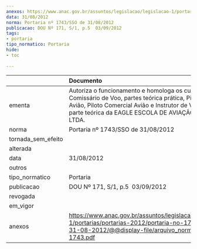 ```yaml
---
anexos: https://www.anac.gov.br/assuntos/legislacao/legislacao-1/portarias/portarias-2012/portaria-no-1743-sso-de-31-08-2012/@@display-file/arquivo_norma/PA2012-1743.pdf
data: 31/08/2012
norma: Portaria nº 1743/SSO de 31/08/2012
publicacao: DOU Nº 171, S/1, p.5  03/09/2012
tags:
- portaria
tipo_normatico: Portaria
hide: 
- toc 
 
---
```


|                    | Documento                                                                                                                                                                                                                |
|:-------------------|:-------------------------------------------------------------------------------------------------------------------------------------------------------------------------------------------------------------------------|
| ementa             | Autoriza o funcionamento e homologa os cursos de Comissário de Voo, partes teórica prática, Piloto Privado Avião, Piloto Comercial Avião e Instrutor de Voo (INVA), parte teórica da EAGLE ESCOLA DE AVIAÇÃO CIVIL LTDA. |
| norma              | Portaria nº 1743/SSO de 31/08/2012                                                                                                                                                                                       |
| tornada_sem_efeito |                                                                                                                                                                                                                          |
| alterada           |                                                                                                                                                                                                                          |
| data               | 31/08/2012                                                                                                                                                                                                               |
| outros             |                                                                                                                                                                                                                          |
| tipo_normatico     | Portaria                                                                                                                                                                                                                 |
| publicacao         | DOU Nº 171, S/1, p.5  03/09/2012                                                                                                                                                                                         |
| revogada           |                                                                                                                                                                                                                          |
| em_vigor           |                                                                                                                                                                                                                          |
| anexos             | https://www.anac.gov.br/assuntos/legislacao/legislacao-1/portarias/portarias-2012/portaria-no-1743-sso-de-31-08-2012/@@display-file/arquivo_norma/PA2012-1743.pdf                                                        |